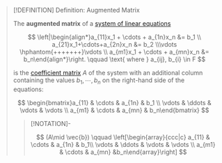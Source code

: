 >[!DEFINITION] Definition: Augmented Matrix
>
>The **augmented matrix** of a [system of linear equations](System%20of%20Linear%20Equations.md)
>
>$$
>\left|\begin{align*}a_{11}x_1 + \cdots + a_{1n}x_n &= b_1 \\ a_{21}x_1+\cdots+a_{2n}x_n &= b_2 \\\vdots \hphantom{+++++++}\vdots \\ a_{m1}x_1 + \cdots + a_{mn}x_n &= b_n\end{align*}\right. \qquad \text{ where } a_{ij}, b_{i} \in F
>$$
>
>is the [coefficient matrix](Coefficient%20Matrix.md) $A$ of the system with an additional column containing the values $b_1, \cdots, b_n$ on the right-hand side of the equations:
>
>$$
>\begin{bmatrix}a_{11} & \cdots & a_{1n} & b_1 \\ \vdots & \ddots & \vdots & \vdots \\ a_{m1} & \cdots & a_{mn} & b_n\end{bmatrix}
>$$
>
>>[!NOTATION]-
>>
>>$$
>>(A\mid \vec{b}) \qquad \left[\begin{array}{ccc|c} a_{11} & \cdots & a_{1n} & b_1\\ \vdots & \ddots & \vdots & \vdots \\ a_{m1} & \cdots & a_{mn} &b_n\end{array}\right]
>>$$
>>
>
